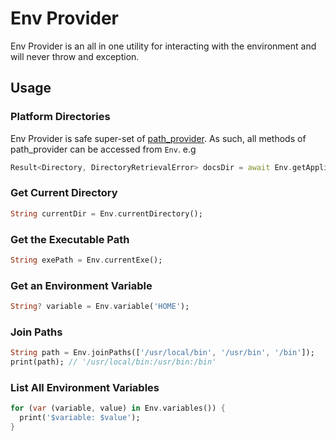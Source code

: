 # Env Provider

Env Provider is an all in one utility for interacting with the environment and will never throw and exception.

## Usage

### Platform Directories
Env Provider is safe super-set of [path_provider](https://pub.dev/packages/path_provider). As such, all
methods of path_provider can be accessed from `Env`. e.g
```dart
Result<Directory, DirectoryRetrievalError> docsDir = await Env.getApplicationDocumentsDirectory();
```

### Get Current Directory

```dart
String currentDir = Env.currentDirectory();
```

### Get the Executable Path

```dart
String exePath = Env.currentExe();
```

### Get an Environment Variable

```dart
String? variable = Env.variable('HOME');
```

### Join Paths

```dart
String path = Env.joinPaths(['/usr/local/bin', '/usr/bin', '/bin']);
print(path); // '/usr/local/bin:/usr/bin:/bin'
```

### List All Environment Variables

```dart
for (var (variable, value) in Env.variables()) {
  print('$variable: $value');
}
```
